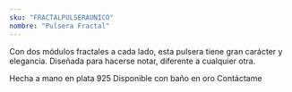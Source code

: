 ```yaml
---
sku: "FRACTALPULSERAUNICO"
nombre: "Pulsera Fractal"
---
```


Con dos módulos fractales a cada lado, esta pulsera tiene gran carácter y elegancia. Diseñada para hacerse notar, diferente a cualquier otra.

Hecha a mano en plata 925
Disponible con baño en oro
Contáctame
